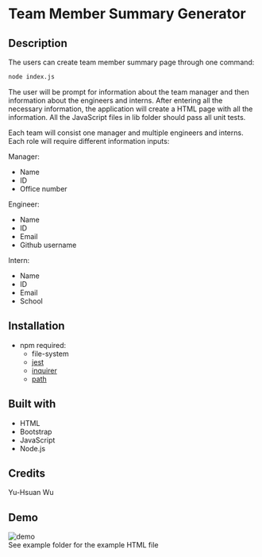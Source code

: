# Team Member Summary Generator

## Description
The users can create team member summary page through one command:
```sh
node index.js
```
The user will be prompt for information about the team manager and then information about the engineers and interns. After entering all the necessary information, the application will create a HTML page with all the information.
All the JavaScript files in lib folder should pass all unit tests.

Each team will consist one manager and multiple engineers and interns. Each role will require different information inputs:

Manager:
* Name
* ID
* Office number

Engineer:
* Name
* ID
* Email
* Github username

Intern:
* Name
* ID
* Email
* School

## Installation
* npm required:
    * file-system
    * [jest](https://jestjs.io/)
    * [inquirer](https://www.npmjs.com/package/inquirer)
    * [path](https://nodejs.org/docs/latest/api/path.html)

## Built with
* HTML
* Bootstrap
* JavaScript
* Node.js

## Credits
Yu-Hsuan Wu

## Demo
![demo](./demo/demo.gif)
<br>
See example folder for the example HTML file

